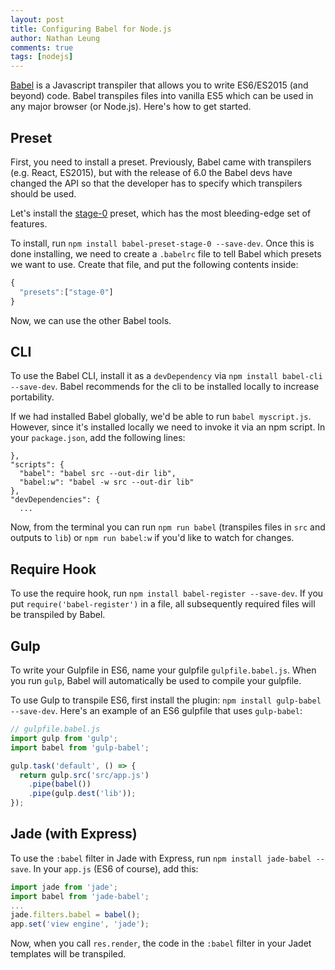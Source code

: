 ```yaml
---
layout: post
title: Configuring Babel for Node.js
author: Nathan Leung
comments: true
tags: [nodejs]
---
```

[Babel](https://babeljs.io/) is a Javascript transpiler that allows you to write ES6/ES2015 (and beyond) code.  Babel transpiles
files into vanilla ES5 which can be used in any major browser (or Node.js).  Here's how to get started.

## Preset
First, you need to install a preset.  Previously, Babel came with transpilers (e.g. React, ES2015), but with the release of 6.0
the Babel devs have changed the API so that the developer has to specify which transpilers should be used.

Let's install the [stage-0](https://babeljs.io/docs/plugins/preset-stage-0/) preset, which has the most bleeding-edge set of 
features.  

To install, run `npm install babel-preset-stage-0 --save-dev`.  Once this is done installing, we need to create a `.babelrc` file to
tell Babel which presets we want to use.  Create that file, and put the following contents inside:

```js
{
  "presets":["stage-0"]
}
```

Now, we can use the other Babel tools.

## CLI
To use the Babel CLI, install it as a `devDependency` via `npm install babel-cli --save-dev`.  Babel recommends for the cli to be installed locally
to increase portability.

If we had installed Babel globally, we'd be able to run `babel myscript.js`. However, since it's installed locally we need to invoke
it via an npm script.  In your `package.json`, add the following lines:

```
},
"scripts": {
  "babel": "babel src --out-dir lib",
  "babel:w": "babel -w src --out-dir lib"
},
"devDependencies": {
  ...
```

Now, from the terminal you can run `npm run babel` (transpiles files in `src` and outputs to `lib`) or `npm run babel:w` if you'd
like to watch for changes.

## Require Hook
To use the require hook, run `npm install babel-register --save-dev`.  If you put `require('babel-register')` in a file, all
subsequently required files will be transpiled by Babel.

## Gulp
To write your Gulpfile in ES6, name your gulpfile `gulpfile.babel.js`.  When you run `gulp`, Babel will automatically be used to
compile your gulpfile.

To use Gulp to transpile ES6, first install the plugin: `npm install gulp-babel --save-dev`.  Here's an example of an ES6 gulpfile
that uses `gulp-babel`:

```js
// gulpfile.babel.js
import gulp from 'gulp';
import babel from 'gulp-babel';

gulp.task('default', () => {
  return gulp.src('src/app.js')
    .pipe(babel())
    .pipe(gulp.dest('lib'));
});
```

## Jade (with Express)
To use the `:babel` filter in Jade with Express, run `npm install jade-babel --save`.  In your `app.js` (ES6 of course), add this:

```js
import jade from 'jade';
import babel from 'jade-babel';
...
jade.filters.babel = babel();
app.set('view engine', 'jade');
```
Now, when you call `res.render`, the code in the `:babel` filter in your Jadet templates will be transpiled.

